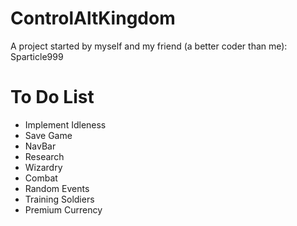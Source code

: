 # ControlAltKingdom

A project started by myself and my friend (a better coder than me): Sparticle999

# To Do List

- Implement Idleness
- Save Game
- NavBar
- Research
- Wizardry
- Combat
- Random Events
- Training Soldiers
- Premium Currency

